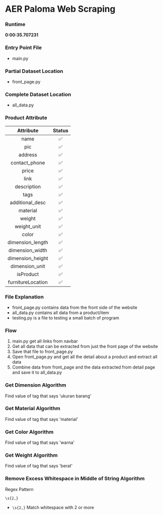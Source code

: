 # AER Paloma Web Scraping

### Runtime

**0:00:35.707231**

### Entry Point File

- main.py

### Partial Dataset Location

- front_page.py

### Complete Dataset Location

- all_data.py

### Product Attribute

|     Attribute     | Status |
| :---------------: | :----: |
|       name        |   ✅   |
|        pic        |   ✅   |
|      address      |   ✅   |
|   contact_phone   |   ✅   |
|       price       |   ✅   |
|       link        |   ✅   |
|    description    |   ✅   |
|       tags        |   ✅   |
|  additional_desc  |   ✅   |
|     material      |   ✅   |
|      weight       |   ✅   |
|    weight_unit    |   ✅   |
|       color       |   ✅   |
| dimension_length  |   ✅   |
|  dimension_width  |   ✅   |
| dimension_height  |   ✅   |
|  dimension_unit   |   ✅   |
|     isProduct     |   ✅   |
| furnitureLocation |   ✅   |

### File Explanation

- front_page.py contains data from the front side of the website
- all_data.py contains all data from a product/item
- testing.py is a file to testing a small batch of program

### Flow

1. main.py get all links from navbar
2. Get all data that can be extracted from just the front page of the website
3. Save that file to front_page.py
4. Open front_page.py and get all the detail about a product and extract all data
5. Combine data from front_page and the data extracted from detail page and save it to all_data.py

### Get Dimension Algorithm

Find value of <td> tag that says 'ukuran barang'

### Get Material Algorithm

Find value of <td> tag that says 'material'

### Get Color Algorithm

Find value of <td> tag that says 'warna'

### Get Weight Algorithm

Find value of <td> tag that says 'berat'

### Remove Excess Whitespace in Middle of String Algorithm

Regex Pattern <br/>

```
\s{2,}
```

- `\s{2,}` Match whitespace with 2 or more
